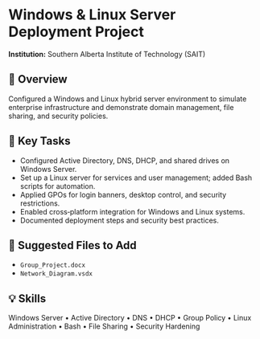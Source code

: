 # Windows & Linux Server Deployment Project
**Institution:** Southern Alberta Institute of Technology (SAIT)

## 📘 Overview
Configured a Windows and Linux hybrid server environment to simulate enterprise infrastructure and demonstrate domain management, file sharing, and security policies.

## 🧰 Key Tasks
- Configured Active Directory, DNS, DHCP, and shared drives on Windows Server.
- Set up a Linux server for services and user management; added Bash scripts for automation.
- Applied GPOs for login banners, desktop control, and security restrictions.
- Enabled cross‑platform integration for Windows and Linux systems.
- Documented deployment steps and security best practices.

## 📂 Suggested Files to Add
- `Group_Project.docx`
- `Network_Diagram.vsdx`

## 💡 Skills
Windows Server • Active Directory • DNS • DHCP • Group Policy • Linux Administration • Bash • File Sharing • Security Hardening
